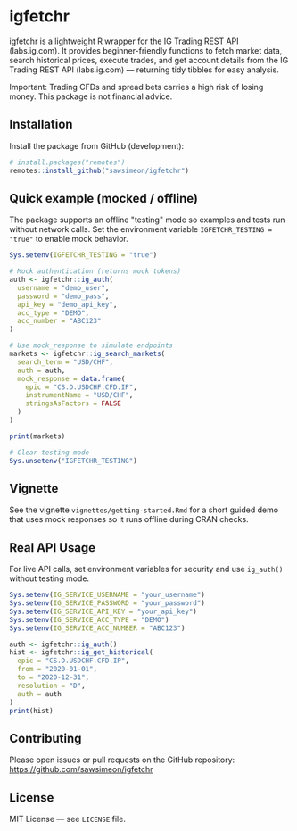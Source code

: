 # igfetchr

igfetchr is a lightweight R wrapper for the IG Trading REST API (labs.ig.com). It provides beginner-friendly functions to fetch market data, search historical prices, execute trades, and get account details from the IG Trading REST API (labs.ig.com) — returning tidy tibbles for easy analysis.

Important: Trading CFDs and spread bets carries a high risk of losing money. This package is not financial advice.

## Installation

Install the package from GitHub (development):

```r
# install.packages("remotes")
remotes::install_github("sawsimeon/igfetchr")
```

## Quick example (mocked / offline)

The package supports an offline "testing" mode so examples and tests run without network calls. Set the environment variable `IGFETCHR_TESTING = "true"` to enable mock behavior.

```r
Sys.setenv(IGFETCHR_TESTING = "true")

# Mock authentication (returns mock tokens)
auth <- igfetchr::ig_auth(
  username = "demo_user",
  password = "demo_pass",
  api_key = "demo_api_key",
  acc_type = "DEMO",
  acc_number = "ABC123"
)

# Use mock_response to simulate endpoints
markets <- igfetchr::ig_search_markets(
  search_term = "USD/CHF",
  auth = auth,
  mock_response = data.frame(
    epic = "CS.D.USDCHF.CFD.IP",
    instrumentName = "USD/CHF",
    stringsAsFactors = FALSE
  )
)

print(markets)

# Clear testing mode
Sys.unsetenv("IGFETCHR_TESTING")

```

## Vignette

See the vignette `vignettes/getting-started.Rmd` for a short guided demo that uses mock responses so it runs offline during CRAN checks.

## Real API Usage

For live API calls, set environment variables for security and use `ig_auth()` without testing mode.

```r
Sys.setenv(IG_SERVICE_USERNAME = "your_username")
Sys.setenv(IG_SERVICE_PASSWORD = "your_password")
Sys.setenv(IG_SERVICE_API_KEY = "your_api_key")
Sys.setenv(IG_SERVICE_ACC_TYPE = "DEMO")
Sys.setenv(IG_SERVICE_ACC_NUMBER = "ABC123")

auth <- igfetchr::ig_auth()
hist <- igfetchr::ig_get_historical(
  epic = "CS.D.USDCHF.CFD.IP",
  from = "2020-01-01",
  to = "2020-12-31",
  resolution = "D",
  auth = auth
)
print(hist)
```

## Contributing

Please open issues or pull requests on the GitHub repository: https://github.com/sawsimeon/igfetchr

## License

MIT License — see `LICENSE` file.
